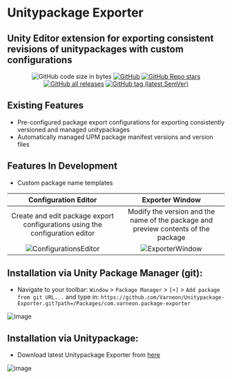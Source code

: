 # Unitypackage Exporter
Unity Editor extension for exporting consistent revisions of unitypackages with custom configurations
---

<div align="center">

![GitHub code size in bytes](https://img.shields.io/github/languages/code-size/Varneon/Unitypackage-Exporter?style=for-the-badge)
[![GitHub](https://img.shields.io/github/license/Varneon/Unitypackage-Exporter?color=blue&style=for-the-badge)](https://github.com/Varneon/Unitypackage-Exporter/blob/main/LICENSE)
[![GitHub Repo stars](https://img.shields.io/github/stars/Varneon/Unitypackage-Exporter?style=for-the-badge)](https://github.com/Varneon/Unitypackage-Exporter/stargazers)
[![GitHub all releases](https://img.shields.io/github/downloads/Varneon/Unitypackage-Exporter/total?color=blue&style=for-the-badge)](https://github.com/Varneon/Unitypackage-Exporter/releases)
[![GitHub tag (latest SemVer)](https://img.shields.io/github/v/tag/Varneon/Unitypackage-Exporter?color=blue&label=Release&sort=semver&style=for-the-badge)](https://github.com/Varneon/Unitypackage-Exporter/releases/latest)

</div>

## Existing Features
* Pre-configured package export configurations for exporting consistently versioned and managed unitypackages
* Automatically managed UPM package manifest versions and version files

## Features In Development
* Custom package name templates

|Configuration Editor|Exporter Window|
:-:|:-:
|Create and edit package export configurations using the configuration editor|Modify the version and the name of the package and preview contents of the package|
![ConfigurationsEditor](https://user-images.githubusercontent.com/26690821/168445372-f21d95f6-4564-4966-bf13-b067bc8d846f.png)|![ExporterWindow](https://user-images.githubusercontent.com/26690821/168445249-7ea02f5a-3649-4fe6-bbb4-9b7e2c62d01d.png)
  
## Installation via Unity Package Manager (git):
* Navigate to your toolbar: `Window` > `Package Manager` > `[+]` > `Add package from git URL...` and type in: `https://github.com/Varneon/Unitypackage-Exporter.git?path=/Packages/com.varneon.package-exporter`

![image](https://user-images.githubusercontent.com/26690821/165519138-3520ab01-8b53-46d0-8b26-862a07500b22.png)

## Installation via Unitypackage:
* Download latest Unitypackage Exporter from [here](https://github.com/Varneon/Unitypackage-Exporter/releases/latest)

![image](https://user-images.githubusercontent.com/26690821/165519434-391ca886-9b40-4e88-a9a7-a616798faaba.png)
